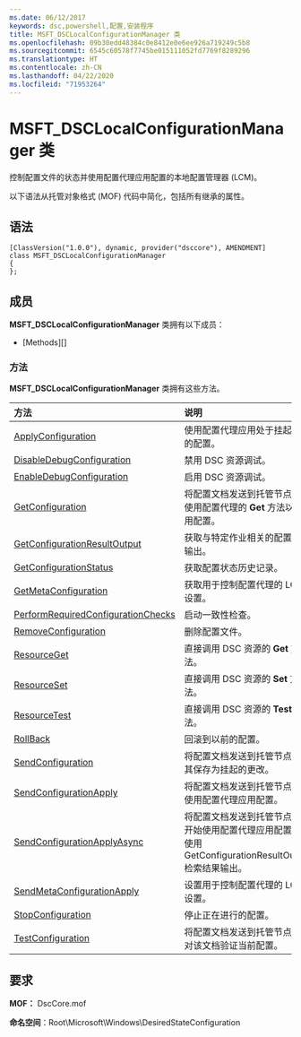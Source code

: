 ```yaml
---
ms.date: 06/12/2017
keywords: dsc,powershell,配置,安装程序
title: MSFT_DSCLocalConfigurationManager 类
ms.openlocfilehash: 09b30edd48384c0e8412e0e6ee926a719249c5b8
ms.sourcegitcommit: 6545c60578f7745be015111052fd7769f8289296
ms.translationtype: HT
ms.contentlocale: zh-CN
ms.lasthandoff: 04/22/2020
ms.locfileid: "71953264"
---
```

# <a name="msft_dsclocalconfigurationmanager-class"></a>MSFT_DSCLocalConfigurationManager 类

控制配置文件的状态并使用配置代理应用配置的本地配置管理器 (LCM)。

以下语法从托管对象格式 (MOF) 代码中简化，包括所有继承的属性。

## <a name="syntax"></a>语法

```
[ClassVersion("1.0.0"), dynamic, provider("dsccore"), AMENDMENT]
class MSFT_DSCLocalConfigurationManager
{
};
```

## <a name="members"></a>成员

**MSFT_DSCLocalConfigurationManager** 类拥有以下成员：

- [Methods][]

### <a name="methods"></a>方法

**MSFT_DSCLocalConfigurationManager** 类拥有这些方法。

|方法 |说明 |
|:--- |:---|
| [ApplyConfiguration](msft-dsclocalconfigurationmanager-applyconfiguration.md)| 使用配置代理应用处于挂起状态的配置。|
| [DisableDebugConfiguration](msft-dsclocalconfigurationmanager-disabledebugconfiguration.md)| 禁用 DSC 资源调试。|
| [EnableDebugConfiguration](msft-dsclocalconfigurationmanager-enabledebugconfiguration.md)| 启用 DSC 资源调试。|
| [GetConfiguration](msft-dsclocalconfigurationmanager-getconfiguration.md)| 将配置文档发送到托管节点，并使用配置代理的 **Get** 方法以应用配置。|
| [GetConfigurationResultOutput](msft-dsclocalconfigurationmanager-getconfigurationresultoutput.md)| 获取与特定作业相关的配置代理输出。|
| [GetConfigurationStatus](msft-dsclocalconfigurationmanager-getconfigurationstatus.md)| 获取配置状态历史记录。|
| [GetMetaConfiguration](msft-dsclocalconfigurationmanager-getmetaconfiguration.md)| 获取用于控制配置代理的 LCM 设置。|
| [PerformRequiredConfigurationChecks](msft-dsclocalconfigurationmanager-performrequiredconfigurationchecks.md)| 启动一致性检查。|
| [RemoveConfiguration](msft-dsclocalconfigurationmanager-removeconfiguration.md)| 删除配置文件。|
| [ResourceGet](msft-dsclocalconfigurationmanager-resourceget.md)| 直接调用 DSC 资源的 **Get** 方法。|
| [ResourceSet](msft-dsclocalconfigurationmanager-resourceset.md)| 直接调用 DSC 资源的 **Set** 方法。|
| [ResourceTest](msft-dsclocalconfigurationmanager-resourcetest.md)| 直接调用 DSC 资源的 **Test** 方法。|
| [RollBack](msft-dsclocalconfigurationmanager-rollback.md)| 回滚到以前的配置。|
| [SendConfiguration](msft-dsclocalconfigurationmanager-sendconfiguration.md)| 将配置文档发送到托管节点并将其保存为挂起的更改。|
| [SendConfigurationApply](msft-dsclocalconfigurationmanager-sendconfigurationapply.md)| 将配置文档发送到托管节点，并使用配置代理应用配置。|
| [SendConfigurationApplyAsync](msft-dsclocalconfigurationmanager-sendconfigurationapplyasync.md)| 将配置文档发送到托管节点，并开始使用配置代理应用配置。 使用 GetConfigurationResultOutput 检索结果输出。|
| [SendMetaConfigurationApply](msft-dsclocalconfigurationmanager-sendmetaconfigurationapply.md)| 设置用于控制配置代理的 LCM 设置。|
| [StopConfiguration](msft-dsclocalconfigurationmanager-stopconfiguration.md)| 停止正在进行的配置。|
| [TestConfiguration](msft-dsclocalconfigurationmanager-testconfiguration.md)| 将配置文档发送到托管节点并针对该文档验证当前配置。|

## <a name="requirements"></a>要求

**MOF：** DscCore.mof

**命名空间**：Root\Microsoft\Windows\DesiredStateConfiguration
